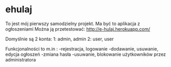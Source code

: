 # ehulaj



To jest mój pierwszy samodzielny projekt.
Ma być to aplikacja z ogłoszeniami
Można ją przetestować:
http://e-hulaj.herokuapp.com/

Domyślnie są 2 konta: 
1: admin, admin
2: user, user

Funkcjonalności to m.in :
-rejestracja, logowanie
-dodawanie, usuwanie, edycja ogłoszeń
-zmiana hasła
-usuwanie, blokowanie użytkowników przez administratora
